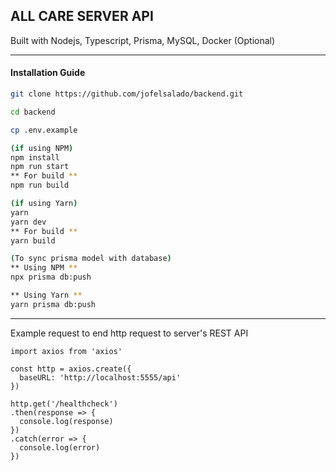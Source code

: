 ## ALL CARE SERVER API

Built with Nodejs, Typescript, Prisma, MySQL, Docker (Optional)

---

#### Installation Guide

```bash
git clone https://github.com/jofelsalado/backend.git

cd backend

cp .env.example

(if using NPM)
npm install
npm run start
** For build **
npm run build

(if using Yarn)
yarn
yarn dev
** For build **
yarn build

(To sync prisma model with database)
** Using NPM **
npx prisma db:push

** Using Yarn **
yarn prisma db:push
```

---

Example request to end http request to server's REST API

```javacsript
import axios from 'axios'

const http = axios.create({
  baseURL: 'http://localhost:5555/api'
})

http.get('/healthcheck')
.then(response => {
  console.log(response)
})
.catch(error => {
  console.log(error)
})
```
